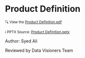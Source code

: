 # Product Definition
<sup> 🔍 View the <a href="Product Definition.pdf">Product Definition.pdf</a> </sup>

<sup> ℹ️ PPTX Source: <a href="./Product Definition.pptx">Product Definition.pptx</a></sup>

Author: Syed Ali

Reviewed by Data Visioners Team

